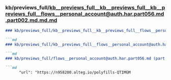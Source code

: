 ### kb/previews_full/kb__previews_full__kb__previews_full__kb__previews_full__flows__personal_account@auth.har.part056.md.part002.md.md.md

```md
### kb/previews_full/kb__previews_full__kb__previews_full__flows__personal_account@auth.har.part056.md.part002.md.md

```md
### kb/previews_full/kb__previews_full__flows__personal_account@auth.har.part056.md.part002.md

```md
### kb/previews_full/flows__personal_account@auth.har.part056.md (part 002)

```md
      "url": "https://n958200.alteg.io/polyfills-QTIMGM
```

```

```

```

```
